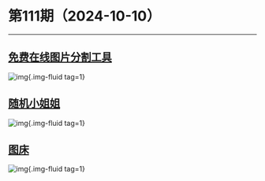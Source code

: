 # 第111期（2024-10-10）

---
## [免费在线图片分割工具](https://imagesplitter.vip/zh)
![img](https://mirror.ghproxy.com/https://raw.githubusercontent.com/xiaoxuan6/weekly/main/docs/static/images/2024-10-10/1728558609.png){.img-fluid tag=1}

## [随机小姐姐](https://li2345.com/xjj)
![img](https://mirror.ghproxy.com/https://raw.githubusercontent.com/xiaoxuan6/weekly/main/docs/static/images/2024-10-10/1728558808.png){.img-fluid tag=1}

## [图床](https://xxx.zzz.xxx)
![img](https://mirror.ghproxy.com/https://raw.githubusercontent.com/xiaoxuan6/weekly/main/docs/static/images/2024-10-10/1728558990.png){.img-fluid tag=1}
